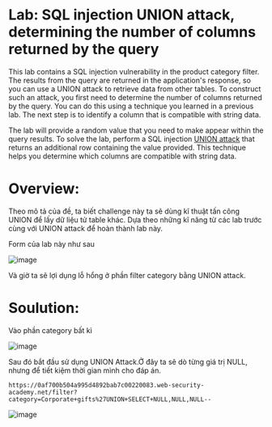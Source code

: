 # Lab: SQL injection UNION attack, determining the number of columns returned by the query

This lab contains a SQL injection vulnerability in the product category filter. The results from the query are returned in the application's response, so you can use a UNION attack to retrieve data from other tables. To construct such an attack, you first need to determine the number of columns returned by the query. You can do this using a technique you learned in a previous lab. The next step is to identify a column that is compatible with string data.

The lab will provide a random value that you need to make appear within the query results. To solve the lab, perform a SQL injection [UNION attack](https://portswigger.net/web-security/sql-injection/union-attacks) that returns an additional row containing the value provided. This technique helps you determine which columns are compatible with string data.

# Overview:

Theo mô tả của đề, ta biết challenge này ta sẽ dùng kĩ thuật tấn công UNION để lấy dữ liệu tử table khác. Dựa theo những kĩ năng từ các lab trước cùng với UNION attack để hoàn thành lab này.

Form của lab này như sau

![image](https://user-images.githubusercontent.com/115911041/231664102-4adcee19-ace4-437f-b545-fe51262fc83e.png)

Và giờ ta sẽ lợi dụng lỗ hổng ở phần filter category bằng UNION attack.

# Soulution:
 
Vào phần category bất kì 

![image](https://user-images.githubusercontent.com/115911041/231665909-af75e449-f7a6-4f22-955e-aa9b64e9f0cd.png)

Sau đó bắt đầu sử dụng UNION Attack.Ở đây ta sẽ dò từng giá trị NULL, nhưng để tiết kiệm thời gian mình cho đáp án.

`https://0af700b504a995d4892bab7c00220083.web-security-academy.net/filter?category=Corporate+gifts%27UNION+SELECT+NULL,NULL,NULL--`

![image](https://user-images.githubusercontent.com/115911041/231668022-f6387699-7e7b-4835-b76b-2a50df2a31f4.png)
